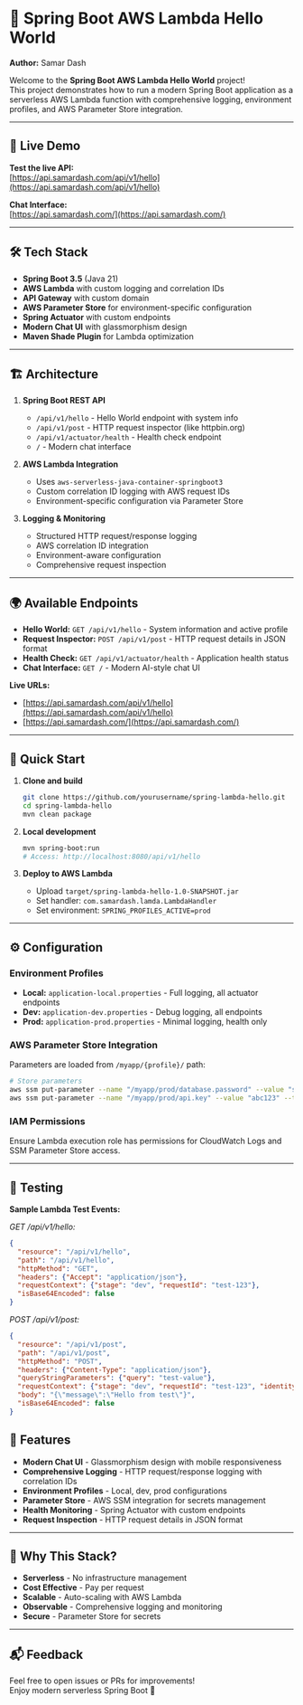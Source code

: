 # 🚀 Spring Boot AWS Lambda Hello World

**Author:** Samar Dash

Welcome to the **Spring Boot AWS Lambda Hello World** project!  
This project demonstrates how to run a modern Spring Boot application as a serverless AWS Lambda function with comprehensive logging, environment profiles, and AWS Parameter Store integration.

---

## 🌟 Live Demo

**Test the live API:**  
[https://api.samardash.com/api/v1/hello](https://api.samardash.com/api/v1/hello)

**Chat Interface:**  
[https://api.samardash.com/](https://api.samardash.com/)

---

## 🛠️ Tech Stack

- **Spring Boot 3.5** (Java 21)
- **AWS Lambda** with custom logging and correlation IDs
- **API Gateway** with custom domain
- **AWS Parameter Store** for environment-specific configuration
- **Spring Actuator** with custom endpoints
- **Modern Chat UI** with glassmorphism design
- **Maven Shade Plugin** for Lambda optimization

---

## 🏗️ Architecture

1. **Spring Boot REST API**  
   - `/api/v1/hello` - Hello World endpoint with system info
   - `/api/v1/post` - HTTP request inspector (like httpbin.org)
   - `/api/v1/actuator/health` - Health check endpoint
   - `/` - Modern chat interface

2. **AWS Lambda Integration**  
   - Uses `aws-serverless-java-container-springboot3`
   - Custom correlation ID logging with AWS request IDs
   - Environment-specific configuration via Parameter Store

3. **Logging & Monitoring**  
   - Structured HTTP request/response logging
   - AWS correlation ID integration
   - Environment-aware configuration
   - Comprehensive request inspection

---

## 🌍 Available Endpoints

- **Hello World:** `GET /api/v1/hello` - System information and active profile
- **Request Inspector:** `POST /api/v1/post` - HTTP request details in JSON format
- **Health Check:** `GET /api/v1/actuator/health` - Application health status
- **Chat Interface:** `GET /` - Modern AI-style chat UI

**Live URLs:**
- [https://api.samardash.com/api/v1/hello](https://api.samardash.com/api/v1/hello)
- [https://api.samardash.com/](https://api.samardash.com/)

---

## 🚦 Quick Start

1. **Clone and build**
   ```sh
   git clone https://github.com/yourusername/spring-lambda-hello.git
   cd spring-lambda-hello
   mvn clean package
   ```

2. **Local development**
   ```sh
   mvn spring-boot:run
   # Access: http://localhost:8080/api/v1/hello
   ```

3. **Deploy to AWS Lambda**
   - Upload `target/spring-lambda-hello-1.0-SNAPSHOT.jar`
   - Set handler: `com.samardash.lamda.LambdaHandler`
   - Set environment: `SPRING_PROFILES_ACTIVE=prod`

---

## ⚙️ Configuration

### Environment Profiles

- **Local:** `application-local.properties` - Full logging, all actuator endpoints
- **Dev:** `application-dev.properties` - Debug logging, all endpoints
- **Prod:** `application-prod.properties` - Minimal logging, health only

### AWS Parameter Store Integration

Parameters are loaded from `/myapp/{profile}/` path:

```bash
# Store parameters
aws ssm put-parameter --name "/myapp/prod/database.password" --value "secret123" --type "SecureString"
aws ssm put-parameter --name "/myapp/prod/api.key" --value "abc123" --type "String"
```

### IAM Permissions

Ensure Lambda execution role has permissions for CloudWatch Logs and SSM Parameter Store access.

---

## 🧪 Testing

**Sample Lambda Test Events:**

*GET /api/v1/hello:*
```json
{
  "resource": "/api/v1/hello",
  "path": "/api/v1/hello",
  "httpMethod": "GET",
  "headers": {"Accept": "application/json"},
  "requestContext": {"stage": "dev", "requestId": "test-123"},
  "isBase64Encoded": false
}
```

*POST /api/v1/post:*
```json
{
  "resource": "/api/v1/post",
  "path": "/api/v1/post",
  "httpMethod": "POST",
  "headers": {"Content-Type": "application/json"},
  "queryStringParameters": {"query": "test-value"},
  "requestContext": {"stage": "dev", "requestId": "test-123", "identity": {"sourceIp": "127.0.0.1"}},
  "body": "{\"message\":\"Hello from test\"}",
  "isBase64Encoded": false
}
```

## 🎨 Features

- **Modern Chat UI** - Glassmorphism design with mobile responsiveness
- **Comprehensive Logging** - HTTP request/response logging with correlation IDs
- **Environment Profiles** - Local, dev, prod configurations
- **Parameter Store** - AWS SSM integration for secrets management
- **Health Monitoring** - Spring Actuator with custom endpoints
- **Request Inspection** - HTTP request details in JSON format

---

## 🚀 Why This Stack?

- **Serverless** - No infrastructure management
- **Cost Effective** - Pay per request
- **Scalable** - Auto-scaling with AWS Lambda
- **Observable** - Comprehensive logging and monitoring
- **Secure** - Parameter Store for secrets

---

## 📬 Feedback

Feel free to open issues or PRs for improvements!  
Enjoy modern serverless Spring Boot 🚀
